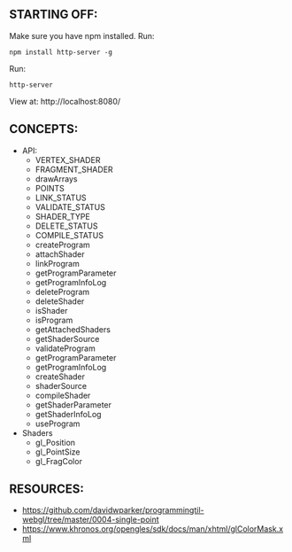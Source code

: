 ## STARTING OFF:

Make sure you have npm installed.
Run:
```
npm install http-server -g
```

Run:
```
http-server
```

View at: http://localhost:8080/

## CONCEPTS:

* API:
  * VERTEX_SHADER
  * FRAGMENT_SHADER
  * drawArrays
  * POINTS
  * LINK_STATUS
  * VALIDATE_STATUS
  * SHADER_TYPE
  * DELETE_STATUS
  * COMPILE_STATUS
  * createProgram
  * attachShader
  * linkProgram
  * getProgramParameter
  * getProgramInfoLog
  * deleteProgram
  * deleteShader
  * isShader
  * isProgram
  * getAttachedShaders
  * getShaderSource
  * validateProgram
  * getProgramParameter
  * getProgramInfoLog
  * createShader
  * shaderSource
  * compileShader
  * getShaderParameter
  * getShaderInfoLog
  * useProgram
* Shaders
  * gl_Position
  * gl_PointSize
  * gl_FragColor

## RESOURCES:

* https://github.com/davidwparker/programmingtil-webgl/tree/master/0004-single-point
* https://www.khronos.org/opengles/sdk/docs/man/xhtml/glColorMask.xml
